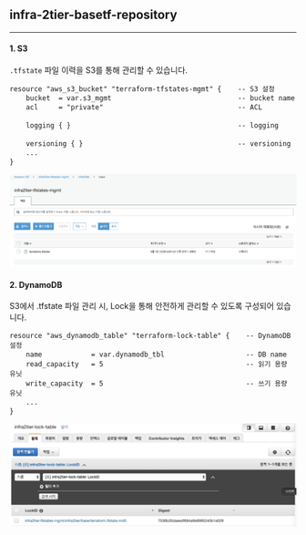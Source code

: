## infra-2tier-basetf-repository
---
#### 1. S3
`.tfstate` 파일 이력을 S3를 통해 관리할 수 있습니다.
```console
resource "aws_s3_bucket" "terraform-tfstates-mgmt" {    -- S3 설정
    bucket  = var.s3_mgmt                               -- bucket name
    acl     = "private"                                 -- ACL
    
    logging { }                                         -- logging
    
    versioning { }                                      -- versioning
    ...
}
```
![Screenshot](img/s3.png)
>
#### 2. DynamoDB  
S3에서 .tfstate 파일 관리 시, Lock을 통해 안전하게 관리할 수 있도록 구성되어 있습니다.
```console
resource "aws_dynamodb_table" "terraform-lock-table" {    -- DynamoDB 설정
    name            = var.dynamodb_tbl                    -- DB name
    read_capacity   = 5                                   -- 읽기 용량 유닛
    write_capacity  = 5                                   -- 쓰기 용량 유닛
    ...
}
```
![Screenshot](img/db.png)